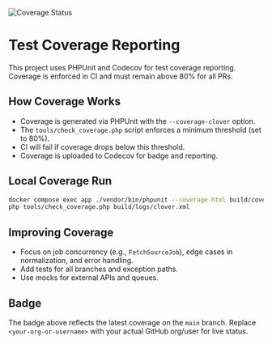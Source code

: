 ![Coverage Status](https://codecov.io/gh/<your-org-or-username>/innoscripta-test/branch/main/graph/badge.svg)

# Test Coverage Reporting

This project uses PHPUnit and Codecov for test coverage reporting. Coverage is enforced in CI and must remain above 80% for all PRs.

## How Coverage Works
- Coverage is generated via PHPUnit with the `--coverage-clover` option.
- The `tools/check_coverage.php` script enforces a minimum threshold (set to 80%).
- CI will fail if coverage drops below this threshold.
- Coverage is uploaded to Codecov for badge and reporting.

## Local Coverage Run
```bash
docker compose exec app ./vendor/bin/phpunit --coverage-html build/coverage --coverage-clover build/logs/clover.xml
php tools/check_coverage.php build/logs/clover.xml
```

## Improving Coverage
- Focus on job concurrency (e.g., `FetchSourceJob`), edge cases in normalization, and error handling.
- Add tests for all branches and exception paths.
- Use mocks for external APIs and queues.

## Badge
The badge above reflects the latest coverage on the `main` branch. Replace `<your-org-or-username>` with your actual GitHub org/user for live status.
